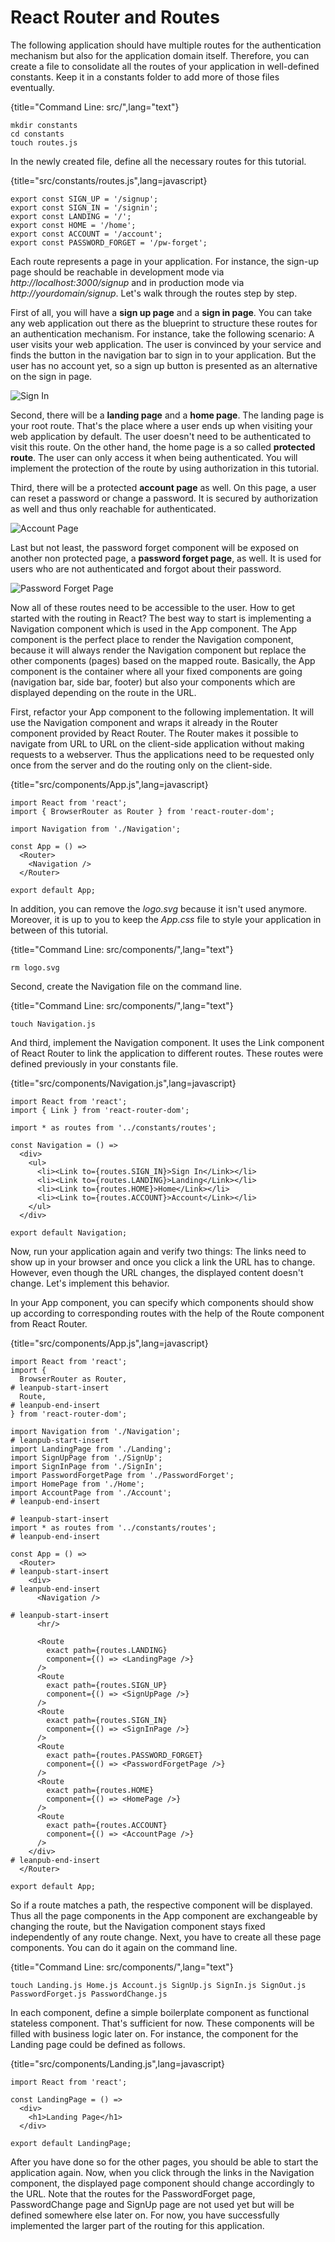 # React Router and Routes

The following application should have multiple routes for the authentication mechanism but also for the application domain itself. Therefore, you can create a file to consolidate all the routes of your application in well-defined constants. Keep it in a constants folder to add more of those files eventually.

{title="Command Line: src/",lang="text"}
~~~~~~~~
mkdir constants
cd constants
touch routes.js
~~~~~~~~

In the newly created file, define all the necessary routes for this tutorial.

{title="src/constants/routes.js",lang=javascript}
~~~~~~~~
export const SIGN_UP = '/signup';
export const SIGN_IN = '/signin';
export const LANDING = '/';
export const HOME = '/home';
export const ACCOUNT = '/account';
export const PASSWORD_FORGET = '/pw-forget';
~~~~~~~~

Each route represents a page in your application. For instance, the sign-up page should be reachable in development mode via *http://localhost:3000/signup* and in production mode via *http://yourdomain/signup*. Let's walk through the routes step by step.

First of all, you will have a **sign up page** and a **sign in page**. You can take any web application out there as the blueprint to structure these routes for an authentication mechanism. For instance, take the following scenario: A user visits your web application. The user is convinced by your service and finds the button in the navigation bar to sign in to your application. But the user has no account yet, so a sign up button is presented as an alternative on the sign in page.

![Sign In](images/sign.jpg)

Second, there will be a **landing page** and a **home page**. The landing page is your root route. That's the place where a user ends up when visiting your web application by default. The user doesn't need to be authenticated to visit this route. On the other hand, the home page is a so called **protected route**. The user can only access it when being authenticated. You will implement the protection of the route by using authorization in this tutorial.

Third, there will be a protected **account page** as well. On this page, a user can reset a password or change a password. It is secured by authorization as well and thus only reachable for authenticated.

![Account Page](images/account.jpg)

Last but not least, the password forget component will be exposed on another non protected page, a **password forget page**, as well. It is used for users who are not authenticated and forgot about their password.

![Password Forget Page](images/password-reset.jpg)

Now all of these routes need to be accessible to the user. How to get started with the routing in React? The best way to start is implementing a Navigation component which is used in the App component. The App component is the perfect place to render the Navigation component, because it will always render the Navigation component but replace the other components (pages) based on the mapped route. Basically, the App component is the container where all your fixed components are going (navigation bar, side bar, footer) but also your components which are displayed depending on the route in the URL.

First, refactor your App component to the following implementation. It will use the Navigation component and wraps it already in the Router component provided by React Router. The Router makes it possible to navigate from URL to URL on the client-side application without making requests to a webserver. Thus the applications need to be requested only once from the server and do the routing only on the client-side.

{title="src/components/App.js",lang=javascript}
~~~~~~~~
import React from 'react';
import { BrowserRouter as Router } from 'react-router-dom';

import Navigation from './Navigation';

const App = () =>
  <Router>
    <Navigation />
  </Router>

export default App;
~~~~~~~~

In addition, you can remove the *logo.svg* because it isn't used anymore. Moreover, it is up to you to keep the *App.css* file to style your application in between of this tutorial.

{title="Command Line: src/components/",lang="text"}
~~~~~~~~
rm logo.svg
~~~~~~~~

Second, create the Navigation file on the command line.

{title="Command Line: src/components/",lang="text"}
~~~~~~~~
touch Navigation.js
~~~~~~~~

And third, implement the Navigation component. It uses the Link component of React Router to link the application to different routes. These routes were defined previously in your constants file.

{title="src/components/Navigation.js",lang=javascript}
~~~~~~~~
import React from 'react';
import { Link } from 'react-router-dom';

import * as routes from '../constants/routes';

const Navigation = () =>
  <div>
    <ul>
      <li><Link to={routes.SIGN_IN}>Sign In</Link></li>
      <li><Link to={routes.LANDING}>Landing</Link></li>
      <li><Link to={routes.HOME}>Home</Link></li>
      <li><Link to={routes.ACCOUNT}>Account</Link></li>
    </ul>
  </div>

export default Navigation;
~~~~~~~~

Now, run your application again and verify two things: The links need to show up in your browser and once you click a link the URL has to change. However, even though the URL changes, the displayed content doesn't change. Let's implement this behavior.

In your App component, you can specify which components should show up according to corresponding routes with the help of the Route component from React Router.

{title="src/components/App.js",lang=javascript}
~~~~~~~~
import React from 'react';
import {
  BrowserRouter as Router,
# leanpub-start-insert
  Route,
# leanpub-end-insert
} from 'react-router-dom';

import Navigation from './Navigation';
# leanpub-start-insert
import LandingPage from './Landing';
import SignUpPage from './SignUp';
import SignInPage from './SignIn';
import PasswordForgetPage from './PasswordForget';
import HomePage from './Home';
import AccountPage from './Account';
# leanpub-end-insert

# leanpub-start-insert
import * as routes from '../constants/routes';
# leanpub-end-insert

const App = () =>
  <Router>
# leanpub-start-insert
    <div>
# leanpub-end-insert
      <Navigation />

# leanpub-start-insert
      <hr/>

      <Route
        exact path={routes.LANDING}
        component={() => <LandingPage />}
      />
      <Route
        exact path={routes.SIGN_UP}
        component={() => <SignUpPage />}
      />
      <Route
        exact path={routes.SIGN_IN}
        component={() => <SignInPage />}
      />
      <Route
        exact path={routes.PASSWORD_FORGET}
        component={() => <PasswordForgetPage />}
      />
      <Route
        exact path={routes.HOME}
        component={() => <HomePage />}
      />
      <Route
        exact path={routes.ACCOUNT}
        component={() => <AccountPage />}
      />
    </div>
# leanpub-end-insert
  </Router>

export default App;
~~~~~~~~

So if a route matches a path, the respective component will be displayed. Thus all the page components in the App component are exchangeable by changing the route, but the Navigation component stays fixed independently of any route change. Next, you have to create all these page components. You can do it again on the command line.

{title="Command Line: src/components/",lang="text"}
~~~~~~~~
touch Landing.js Home.js Account.js SignUp.js SignIn.js SignOut.js PasswordForget.js PasswordChange.js
~~~~~~~~

In each component, define a simple boilerplate component as functional stateless component. That's sufficient for now. These components will be filled with business logic later on. For instance, the component for the Landing page could be defined as follows.

{title="src/components/Landing.js",lang=javascript}
~~~~~~~~
import React from 'react';

const LandingPage = () =>
  <div>
    <h1>Landing Page</h1>
  </div>

export default LandingPage;
~~~~~~~~

After you have done so for the other pages, you should be able to start the application again. Now, when you click through the links in the Navigation component, the displayed page component should change accordingly to the URL. Note that the routes for the PasswordForget page, PasswordChange page and SignUp page are not used yet but will be defined somewhere else later on. For now, you have successfully implemented the larger part of the routing for this application.
